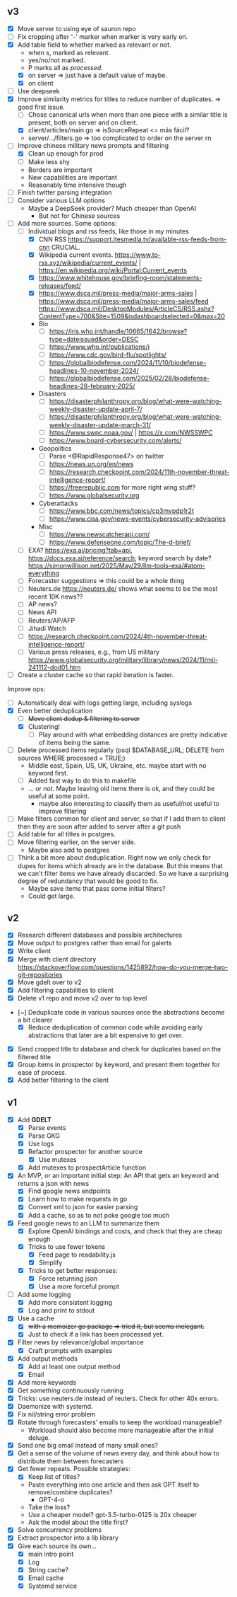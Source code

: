 ## v3

- [x] Move server to using eye of sauron repo
- [ ] Fix cropping after '-' marker when marker is very early on.
- [x] Add table field to whether marked as relevant or not.
  - when s, marked as relevant.
  - yes/no/not marked.
  - P marks all as *processed*.
  - [x] on server => just have a default value of maybe.
  - [x] on client
- [ ] Use deepseek
- [x] Improve similarity metrics for titles to reduce number of duplicates. => good first issue.
  - [ ] Chose canonical urls when more than one piece with a similar title is present, both on server and on client.
  - [x] client/articles/main.go => isSourceRepeat <= más fácil?
  - server/.../filters.go => too complicated to order on the server rn
- [ ] Improve chinese military news prompts and filtering
  - [x] Clean up enough for prod
  - [ ] Make less shy
  - Borders are important
  - New capabilities are important
  - Reasonably time intensive though
- [ ] Finish twitter parsing integration
- [ ] Consider various LLM options
  - Maybe a DeepSeek provider? Much cheaper than OpenAI
    - But not for Chinese sources
- [ ] Add more sources. Some options:
  - [ ] Individual blogs and rss feeds, like those in my minutes
    - [x] CNN RSS <https://support.itesmedia.tv/available-rss-feeds-from-cnn> CRUCIAL.
    - [x] Wikipedia current events. <https://www.to-rss.xyz/wikipedia/current_events/> | <https://en.wikipedia.org/wiki/Portal:Current_events>
    - [x] <https://www.whitehouse.gov/briefing-room/statements-releases/feed/>
    - [x] <https://www.dsca.mil/press-media/major-arms-sales> | <https://www.dsca.mil/press-media/major-arms-sales/feed> <https://www.dsca.mil/DesktopModules/ArticleCS/RSS.ashx?ContentType=700&Site=1509&isdashboardselected=0&max=20>
    - Bio
      - [ ] <https://iris.who.int/handle/10665/1642/browse?type=dateissued&order=DESC>
      - [ ] <https://www.who.int/publications/i>
      - [ ] <https://www.cdc.gov/bird-flu/spotlights/>
      - [ ] <https://globalbiodefense.com/2024/11/10/biodefense-headlines-10-november-2024/>
      - [ ] <https://globalbiodefense.com/2025/02/28/biodefense-headlines-28-february-2025/>
    - Disasters
      - [ ] <https://disasterphilanthropy.org/blog/what-were-watching-weekly-disaster-update-april-7/>
      - [ ] <https://disasterphilanthropy.org/blog/what-were-watching-weekly-disaster-update-march-31/>
      - [ ] <https://www.swpc.noaa.gov/> | <https://x.com/NWSSWPC>
      - [ ] <https://www.board-cybersecurity.com/alerts/>
    - Geopolitics
      - [ ] Parse <@RapidResponse47> on twitter
      - [ ] <https://news.un.org/en/news>
      - [ ] <https://research.checkpoint.com/2024/11th-november-threat-intelligence-report/>
      - [ ] <https://freerepublic.com> for more right wing stuff?
      - [ ] <https://www.globalsecurity.org>
    - Cyberattacks
      - [ ] <https://www.bbc.com/news/topics/cp3mvpdp1r2t>
      - [ ] <https://www.cisa.gov/news-events/cybersecurity-advisories>
    - Misc
      - [ ] <https://www.newscatcherapi.com/>
      - [ ] <https://www.defenseone.com/topic/The-d-brief/>
  - [ ] EXA? <https://exa.ai/pricing?tab=api>, <https://docs.exa.ai/reference/search>; keyword search by date? <https://simonwillison.net/2025/May/29/llm-tools-exa/#atom-everything>
  - [ ] Forecaster suggestions => this could be a whole thing
  - [ ] Neuters.de <https://neuters.de/> shows what seems to be the most recent 10K news??
  - [ ] AP news?
  - [ ] News API
  - [ ] Reuters/AP/AFP
  - [ ] Jihadi Watch
  - [ ] <https://research.checkpoint.com/2024/4th-november-threat-intelligence-report/>
  - [ ] Various press releases, e.g., from US military <https://www.globalsecurity.org/military/library/news/2024/11/mil-241112-dod01.htm>
- [ ] Create a cluster cache so that rapid iteration is faster.

Improve ops:

- [ ] Automatically deal with logs getting large, including syslogs
- [x] Even better deduplication
  - [ ] ~~Move client dedup & filtering to server~~
  - [x] Clustering!
    - [ ] Play around with what embedding distances are pretty indicative of items being the same.
- [ ] Delete processed items regularly (psql $DATABASE_URL; DELETE from sources WHERE processed = TRUE;)
   - Middle east, Spain, US, UK, Ukraine, etc. maybe start with no keyword first.
   - [ ] Added fast way to do this to makefile
   - ... or not. Maybe leaving old items there is ok, and they could be useful at some point.
     - maybe also interesting to classify them as useful/not useful to improve filtering
- [ ] Make filters common for client and server, so that if I add them to client then they are soon after added to server after a git push
- [ ] Add table for all titles in postgres.
- [ ] Move filtering earlier, on the server side.
  - Maybe also add to postgres
- [ ] Think a bit more about deduplication. Right now we only check for dupes for items which already are in the database. But this means that we can't filter items we have already discarded. So we have a surprising degree of redundancy that would be good to fix.
  - Maybe save items that pass some initial filters?
  - Could get large.

## v2

- [x] Research different databases and possible architectures
- [x] Move output to postgres rather than email for galerts
- [x] Write client
- [x] Merge with client directory <https://stackoverflow.com/questions/1425892/how-do-you-merge-two-git-repositories>
- [x] Move gdelt over to v2
- [x] Add filtering capabilities to client
- [x] Delete v1 repo and move v2 over to top level
- [~] Deduplicate code in various sources once the abstractions become a bit clearer
  - [x] Reduce deduplication of common code while avoiding early abstractions that later are a bit expensive to get over.
- [x] Send cropped title to database and check for duplicates based on the filtered title
- [x] Group items in prospector by keyword, and present them together for ease of process.
- [x] Add better filtering to the client

## v1 

- [x] Add **GDELT**
  - [x] Parse events
  - [x] Parse GKG
  - [x] Use logs
  - [x] Refactor prospector for another source
    - [x] Use mutexes
  - [x] Add mutexes to prospectArticle function
- [x] An MVP, or an important initial step: An API that gets an keyword and returns a json with news
  - [x] Find google news endpoints
  - [x] Learn how to make requests in go
  - [x] Convert xml to json for easier parsing
  - [x] Add a cache, so as to not poke google too much
- [x] Feed google news to an LLM to summarize them
  - [x] Explore OpenAI bindings and costs, and check that they are cheap enough
  - [x] Tricks to use fewer tokens
    - [x] Feed page to readability.js 
    - [x] Simplify 
  - [x] Tricks to get better responses:
    - [x] Force returning json
    - [x] Use a more forceful prompt
- [ ] Add some logging
  - [x] Add more consistent logging
  - [x] Log and print to stdout
- [x] Use a cache 
  - [x] ~~with a memoizer go package => tried it, but seems inelegant.~~
  - [x] Just to check if a link has been processed yet.
- [x] Filter news by relevance/global importance
  - [x] Craft prompts with examples
- [x] Add output methods
  - [x] Add at least one output method
  - [x] Email
- [x] Add more keywords
- [x] Get *something* continuously running
- [x] Tricks: use neuters.de instead of reuters. Check for other 40x errors.
- [x] Daemonize with systemd.
- [x] Fix nil/string error problem
- [x] Rotate through forecasters' emails to keep the workload manageable?
  - Workload should also become more manageable after the initial deluge.
- [x] Send one big email instead of many small ones?
- [x] Get a sense of the volume of news every day, and think about how to distribute them between forecasters
- [x] Get fewer repeats. Possible strategies:
  - [x] Keep list of titles?
  - Paste everything into one article and then ask GPT itself to remove/combine duplicates?
    - GPT-4-o
  - Take the loss?
  - Use a cheaper model? gpt-3.5-turbo-0125 is 20x cheaper
  - Ask the model about the title first?
- [x] Solve concurrency problems
- [x] Extract prospector into a lib library
- [x] Give each source its own...
  - [x] main intro point 
  - [x] Log
  - [x] String cache?
  - [x] Email cache
  - [x] Systemd service
